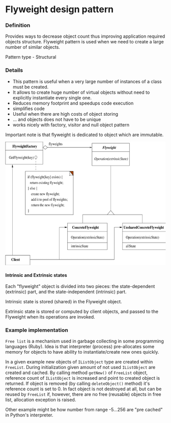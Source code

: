 Flyweight design pattern
========================

### Definition

Provides ways to decrease object count thus improving application required objects structure.
Flyweight pattern is used when we need to create a large number of similar objects.

Pattern type - Structural

### Details

- This pattern is useful when a very large number of instances of a class must be created.
- It allows to create huge number of virtual objects without need to explicitly instantiate
every single one.
- Reduces memory footprint and speedups code execution
- simplifies code
- Useful when there are high costs of object storing
- ... and objects does not have to be unique
- works nicely with factory, visitor and null object pattern

Important note is that flyweight is dedicated to object which are immutable.

![](flyweight_uml.png)

#### Intrinsic and Extrinsic states

Each "flyweight" object is divided into two pieces: the state-dependent (extrinsic) part,
and the state-independent (intrinsic) part.

Intrinsic state is stored (shared) in the Flyweight object.

Extrinsic state is stored or computed by client objects, and passed to the Flyweight when its operations are invoked.

### Example implementation

`Free list` is a mechanism used in garbage collecting in some programming languages (Ruby).
Idea is that interpreter (process) pre-allocates some memory for objects to have ability to
instantiate/create new ones quickly. 

In a given example new objects of `IListObject` type are created within `FreeList`.
During initialization given amount of not used `IListObject` are created and cached.
By calling method `getNew()` of `FreeList` object, reference count of `IListObject` is increased
and point to created object is returned.
If object is removed (by calling `deleteObject()` method) it's reference count is set to 0.
In fact object is not destroyed at all, but can be reused by `FreeList` if, however,
there are no free (reusable) objects in free list, allocation exception is raised.

Other example might be how number from range -5...256 are "pre cached" in Python's
interpreter.